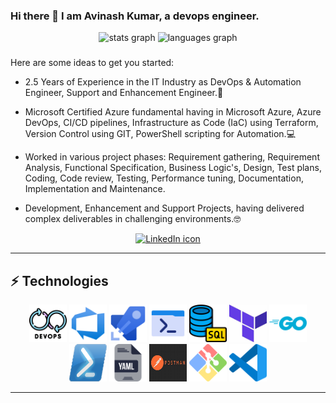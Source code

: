 ### Hi there 👋 I am Avinash Kumar, a devops engineer.

<div align="center">
  <img src="https://github-readme-stats.vercel.app/api?username=aviavinashkr&hide_title=false&hide_rank=false&show_icons=true&include_all_commits=true&count_private=true&disable_animations=false&theme=dracula&locale=en&hide_border=false&order=1" height="150" alt="stats graph"  />
  <img src="https://github-readme-stats.vercel.app/api/top-langs?username=aviavinashkr&locale=en&hide_title=false&layout=compact&card_width=320&langs_count=5&theme=dracula&hide_border=false&order=2" height="150" alt="languages graph"  />
</div>

###


<!-- **aviavinashkr/aviavinashkr** is a ✨ _special_ ✨ repository because its `README.md` (this file) appears on your GitHub profile. -->

Here are some ideas to get you started:

- 2.5 Years of Experience in the IT Industry as DevOps & Automation Engineer, Support and Enhancement
Engineer.🏢

- Microsoft Certified Azure fundamental having in Microsoft Azure, Azure DevOps, CI/CD pipelines,
Infrastructure as Code (IaC) using Terraform, Version Control using GIT, PowerShell scripting for Automation.💻

- Worked in various project phases: Requirement gathering, Requirement Analysis, Functional Specification,
Business Logic's, Design, Test plans, Coding, Code review, Testing, Performance tuning, Documentation,
Implementation and Maintenance.

- Development, Enhancement and Support Projects, having delivered complex deliverables in challenging
environments.🤓



<p align="middle"><a href="https://www.linkedin.com/in/avinash-kumar-910957141/" title="Connect on LinkedIn"><img src="https://img.shields.io/badge/linkedin-%230077B5.svg?&style=for-the-badge&logo=linkedin&logoColor=white" alt="LinkedIn icon"/></a></p>

***

## ⚡ Technologies

<p align="middle">
  <img src="https://github.com/aviavinashkr/aviavinashkr/blob/main/assets/devops_5680036.png" alt="Devops" width="60" height="60"/>
  <img src="https://github.com/aviavinashkr/aviavinashkr/blob/main/assets/azure-devops-svgrepo-com.svg" alt="Azure-Devops" width="60" height="60"/>
  <img src="https://github.com/aviavinashkr/aviavinashkr/blob/main/assets/azurepipelines-svgrepo-com.svg" alt="Azure-Pipeline" width="60" height="60"/>
  <img src="https://github.com/aviavinashkr/aviavinashkr/blob/main/assets/terminal_8452890.png" alt="shell" width="60" height="60"/>
  <img src="https://github.com/aviavinashkr/aviavinashkr/blob/main/assets/database_4248443.png" alt="SQL" width="60" height="60"/>
    <img src="https://github.com/aviavinashkr/aviavinashkr/blob/main/assets/terraform.jpg" alt="terraform" width="60" height="60"/>
  <img src="https://github.com/aviavinashkr/aviavinashkr/blob/main/assets/golang_logo_icon_171073.png" alt="GO" width="60" height="60"/>
  <img src="https://github.com/aviavinashkr/aviavinashkr/blob/main/assets/powershell.png" alt="Powershell" width="60" height="60"/>
  <img src="https://github.com/aviavinashkr/aviavinashkr/blob/main/assets/yaml.png" alt="YAML" width="60" height="60"/>
  <img src="https://github.com/aviavinashkr/aviavinashkr/blob/main/assets/postman.jpg" alt="Postman" width="60" height="60"/>
  <img src="https://github.com/aviavinashkr/aviavinashkr/blob/main/assets/git-bash-logo.png" alt="GITBash" width="60" height="60"/>
  <img src="https://github.com/aviavinashkr/aviavinashkr/blob/main/assets/vscode.png" alt="vscode" width="60" height="60"/>
</p>


***
